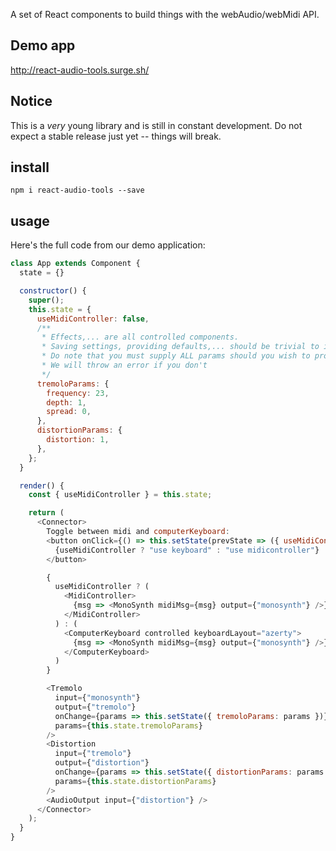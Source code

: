 A set of React components to build things with the webAudio/webMidi API.

## Demo app

http://react-audio-tools.surge.sh/

## Notice

This is a *very* young library and is still in constant development. Do not expect a stable release just yet -- things will break.

## install

`npm i react-audio-tools --save`

## usage

Here's the full code from our demo application:

```js
class App extends Component {
  state = {}

  constructor() {
    super();
    this.state = {
      useMidiController: false,
      /**
       * Effects,... are all controlled components.
       * Saving settings, providing defaults,... should be trivial to implement now.
       * Do note that you must supply ALL params should you wish to provide your own defaults.
       * We will throw an error if you don't
       */
      tremoloParams: {
        frequency: 23,
        depth: 1,
        spread: 0,
      },
      distortionParams: {
        distortion: 1,
      },
    };
  }

  render() {
    const { useMidiController } = this.state;

    return (
      <Connector>
        Toggle between midi and computerKeyboard:
        <button onClick={() => this.setState(prevState => ({ useMidiController: !prevState.useMidiController }))}>
          {useMidiController ? "use keyboard" : "use midicontroller"}
        </button>

        {
          useMidiController ? (
            <MidiController>
              {msg => <MonoSynth midiMsg={msg} output={"monosynth"} />}
            </MidiController>
          ) : (
            <ComputerKeyboard controlled keyboardLayout="azerty">
              {msg => <MonoSynth midiMsg={msg} output={"monosynth"} />}
            </ComputerKeyboard>
          )
        }

        <Tremolo
          input={"monosynth"}
          output={"tremolo"}
          onChange={params => this.setState({ tremoloParams: params })}
          params={this.state.tremoloParams}
        />
        <Distortion
          input={"tremolo"}
          output={"distortion"}
          onChange={params => this.setState({ distortionParams: params })}
          params={this.state.distortionParams}
        />
        <AudioOutput input={"distortion"} />
      </Connector>
    );
  }
}


```